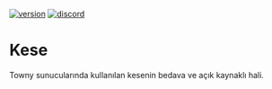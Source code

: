 [![version](https://img.shields.io/badge/Release-1.5.0-green.svg)](https://github.com/lyneez/Kese/releases/latest)
[![discord](https://img.shields.io/badge/Discord-WWQnEYtBNM-8080c0)](https://discord.gg/WWQnEYtBNM)

# Kese
Towny sunucularında kullanılan kesenin bedava ve açık kaynaklı hali.

